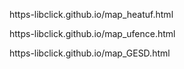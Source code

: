 
https-libclick.github.io/map_heatuf.html

https-libclick.github.io/map_ufence.html

https-libclick.github.io/map_GESD.html

